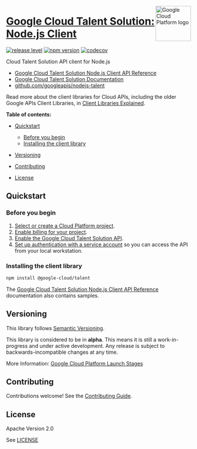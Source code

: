 [//]: # "This README.md file is auto-generated, all changes to this file will be lost."
[//]: # "To regenerate it, use `python -m synthtool`."
<img src="https://avatars2.githubusercontent.com/u/2810941?v=3&s=96" alt="Google Cloud Platform logo" title="Google Cloud Platform" align="right" height="96" width="96"/>

# [Google Cloud Talent Solution: Node.js Client](https://github.com/googleapis/nodejs-talent)

[![release level](https://img.shields.io/badge/release%20level-alpha-orange.svg?style=flat)](https://cloud.google.com/terms/launch-stages)
[![npm version](https://img.shields.io/npm/v/@google-cloud/talent.svg)](https://www.npmjs.org/package/@google-cloud/talent)
[![codecov](https://img.shields.io/codecov/c/github/googleapis/nodejs-talent/master.svg?style=flat)](https://codecov.io/gh/googleapis/nodejs-talent)




Cloud Talent Solution API client for Node.js


* [Google Cloud Talent Solution Node.js Client API Reference][client-docs]
* [Google Cloud Talent Solution Documentation][product-docs]
* [github.com/googleapis/nodejs-talent](https://github.com/googleapis/nodejs-talent)

Read more about the client libraries for Cloud APIs, including the older
Google APIs Client Libraries, in [Client Libraries Explained][explained].

[explained]: https://cloud.google.com/apis/docs/client-libraries-explained

**Table of contents:**


* [Quickstart](#quickstart)
  * [Before you begin](#before-you-begin)
  * [Installing the client library](#installing-the-client-library)


* [Versioning](#versioning)
* [Contributing](#contributing)
* [License](#license)

## Quickstart

### Before you begin

1.  [Select or create a Cloud Platform project][projects].
1.  [Enable billing for your project][billing].
1.  [Enable the Google Cloud Talent Solution API][enable_api].
1.  [Set up authentication with a service account][auth] so you can access the
    API from your local workstation.

### Installing the client library

```bash
npm install @google-cloud/talent
```





The [Google Cloud Talent Solution Node.js Client API Reference][client-docs] documentation
also contains samples.

## Versioning

This library follows [Semantic Versioning](http://semver.org/).




This library is considered to be in **alpha**. This means it is still a
work-in-progress and under active development. Any release is subject to
backwards-incompatible changes at any time.



More Information: [Google Cloud Platform Launch Stages][launch_stages]

[launch_stages]: https://cloud.google.com/terms/launch-stages

## Contributing

Contributions welcome! See the [Contributing Guide](https://github.com/googleapis/nodejs-talent/blob/master/CONTRIBUTING.md).

## License

Apache Version 2.0

See [LICENSE](https://github.com/googleapis/nodejs-talent/blob/master/LICENSE)

[client-docs]: https://googleapis.dev/nodejs/talent/latest
[product-docs]: https://cloud.google.com/solutions/talent-solution/
[shell_img]: https://gstatic.com/cloudssh/images/open-btn.png
[projects]: https://console.cloud.google.com/project
[billing]: https://support.google.com/cloud/answer/6293499#enable-billing
[enable_api]: https://console.cloud.google.com/flows/enableapi?apiid=jobs.googleapis.com
[auth]: https://cloud.google.com/docs/authentication/getting-started
